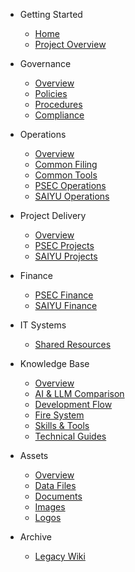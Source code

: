 <!-- 中文注释：docWiki 侧边栏导航配置文件 -->
<!-- 根据项目结构和 docsify 规则组织内容 -->

- Getting Started
  - [Home](/)
  - [Project Overview](README.md)

- Governance
  - [Overview](01-governance/README.md)
  - [Policies](01-governance/policies/)
  - [Procedures](01-governance/procedures/)
  - [Compliance](01-governance/compliance/)

- Operations
  - [Overview](02-operations/README.md)
  - [Common Filing](02-operations/common-filing/)
  - [Common Tools](02-operations/common-tools/)
  - [PSEC Operations](02-operations/psec/)
  - [SAIYU Operations](02-operations/saiyu/)

- Project Delivery
  - [Overview](03-project-delivery/README.md)
  - [PSEC Projects](03-project-delivery/psec/)
  - [SAIYU Projects](03-project-delivery/saiyu/)

- Finance
  - [PSEC Finance](04-finance/psec/)
  - [SAIYU Finance](04-finance/saiyu/)

- IT Systems
  - [Shared Resources](05-it/shared/)

- Knowledge Base
  - [Overview](06-knowledge/README.md)
  - [AI & LLM Comparison](06-knowledge/ai-llm-comparison.md)
  - [Development Flow](06-knowledge/development-flow.md)
  - [Fire System](06-knowledge/fire-system/)
  - [Skills & Tools](06-knowledge/skills/)
  - [Technical Guides](06-knowledge/cloudflare-tunnels-reverse-proxy.md)

- Assets
  - [Overview](07-assets/README.md)
  - [Data Files](07-assets/data/)
  - [Documents](07-assets/documents/)
  - [Images](07-assets/images/)
  - [Logos](07-assets/logos/)

- Archive
  - [Legacy Wiki](09-archive/wikijs-legacy/)